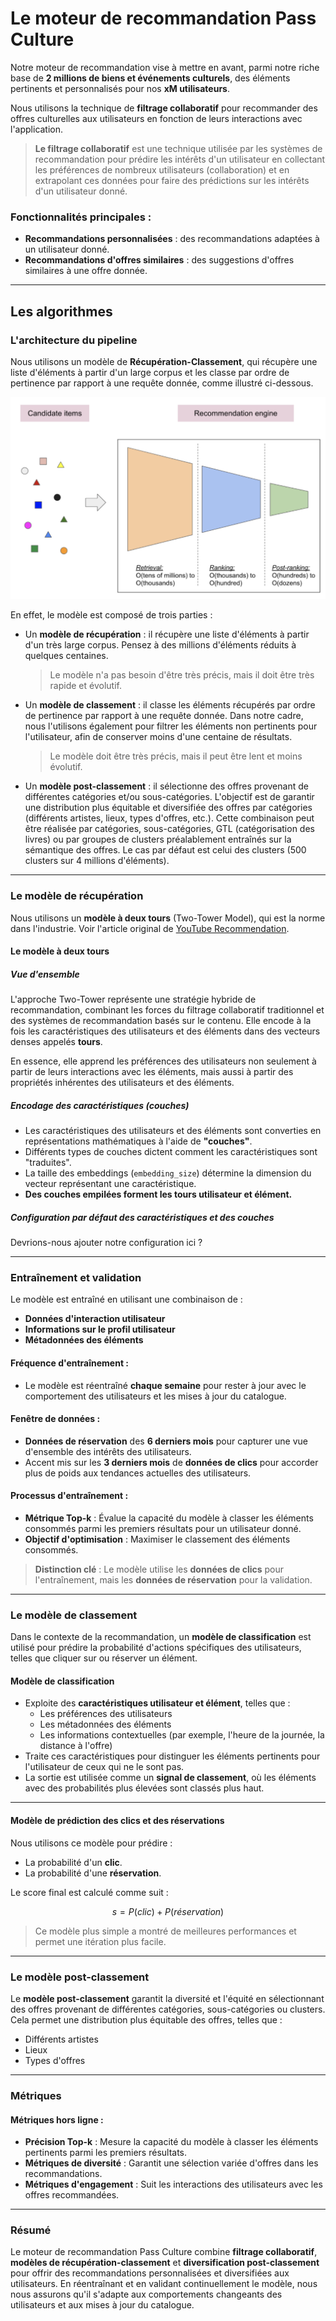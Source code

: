 # Le moteur de recommandation Pass Culture

Notre moteur de recommandation vise à mettre en avant, parmi notre riche base de **2 millions de biens et événements culturels**, des éléments pertinents et personnalisés pour nos **xM utilisateurs**.

Nous utilisons la technique de **filtrage collaboratif** pour recommander des offres culturelles aux utilisateurs en fonction de leurs interactions avec l'application.

> **Le filtrage collaboratif** est une technique utilisée par les systèmes de recommandation pour prédire les intérêts d'un utilisateur en collectant les préférences de nombreux utilisateurs (collaboration) et en extrapolant ces données pour faire des prédictions sur les intérêts d'un utilisateur donné.

### Fonctionnalités principales :
- **Recommandations personnalisées** : des recommandations adaptées à un utilisateur donné.
- **Recommandations d'offres similaires** : des suggestions d'offres similaires à une offre donnée.

---

## Les algorithmes

### L'architecture du pipeline

Nous utilisons un modèle de **Récupération-Classement**, qui récupère une liste d'éléments à partir d'un large corpus et les classe par ordre de pertinence par rapport à une requête donnée, comme illustré ci-dessous.

![Modèle de récupération-classement](assets/retrieval-ranking-architecture.png)

En effet, le modèle est composé de trois parties :

* Un **modèle de récupération** : il récupère une liste d'éléments à partir d'un très large corpus. Pensez à des millions d'éléments réduits à quelques centaines.
    > Le modèle n'a pas besoin d'être très précis, mais il doit être très rapide et évolutif.
* Un **modèle de classement** : il classe les éléments récupérés par ordre de pertinence par rapport à une requête donnée. Dans notre cadre, nous l'utilisons également pour filtrer les éléments non pertinents pour l'utilisateur, afin de conserver moins d'une centaine de résultats.
    > Le modèle doit être très précis, mais il peut être lent et moins évolutif.
* Un **modèle post-classement** : il sélectionne des offres provenant de différentes catégories et/ou sous-catégories. L'objectif est de garantir une distribution plus équitable et diversifiée des offres par catégories (différents artistes, lieux, types d'offres, etc.). Cette combinaison peut être réalisée par catégories, sous-catégories, GTL (catégorisation des livres) ou par groupes de clusters préalablement entraînés sur la sémantique des offres. Le cas par défaut est celui des clusters (500 clusters sur 4 millions d'éléments).

---

### Le modèle de récupération

Nous utilisons un **modèle à deux tours** (Two-Tower Model), qui est la norme dans l'industrie. Voir l'article original de [YouTube Recommendation](https://static.googleusercontent.com/media/research.google.com/fr//pubs/archive/45530.pdf).

#### Le modèle à deux tours

##### Vue d'ensemble

L'approche Two-Tower représente une stratégie hybride de recommandation, combinant les forces du filtrage collaboratif traditionnel et des systèmes de recommandation basés sur le contenu. Elle encode à la fois les caractéristiques des utilisateurs et des éléments dans des vecteurs denses appelés **tours**.

En essence, elle apprend les préférences des utilisateurs non seulement à partir de leurs interactions avec les éléments, mais aussi à partir des propriétés inhérentes des utilisateurs et des éléments.

##### Encodage des caractéristiques (couches)

* Les caractéristiques des utilisateurs et des éléments sont converties en représentations mathématiques à l'aide de **"couches"**.
* Différents types de couches dictent comment les caractéristiques sont "traduites".
* La taille des embeddings (`embedding_size`) détermine la dimension du vecteur représentant une caractéristique.
* **Des couches empilées forment les tours utilisateur et élément.**

##### Configuration par défaut des caractéristiques et des couches

Devrions-nous ajouter notre configuration ici ?

---

### Entraînement et validation

Le modèle est entraîné en utilisant une combinaison de :
- **Données d'interaction utilisateur**
- **Informations sur le profil utilisateur**
- **Métadonnées des éléments**

#### Fréquence d'entraînement :
- Le modèle est réentraîné **chaque semaine** pour rester à jour avec le comportement des utilisateurs et les mises à jour du catalogue.

#### Fenêtre de données :
- **Données de réservation** des **6 derniers mois** pour capturer une vue d'ensemble des intérêts des utilisateurs.
- Accent mis sur les **3 derniers mois** de **données de clics** pour accorder plus de poids aux tendances actuelles des utilisateurs.

#### Processus d'entraînement :
- **Métrique Top-k** : Évalue la capacité du modèle à classer les éléments consommés parmi les premiers résultats pour un utilisateur donné.
- **Objectif d'optimisation** : Maximiser le classement des éléments consommés.

> **Distinction clé** :
> Le modèle utilise les **données de clics** pour l'entraînement, mais les **données de réservation** pour la validation.

---

### Le modèle de classement

Dans le contexte de la recommandation, un **modèle de classification** est utilisé pour prédire la probabilité d'actions spécifiques des utilisateurs, telles que cliquer sur ou réserver un élément.

#### Modèle de classification

- Exploite des **caractéristiques utilisateur et élément**, telles que :
  - Les préférences des utilisateurs
  - Les métadonnées des éléments
  - Les informations contextuelles (par exemple, l'heure de la journée, la distance à l'offre)
- Traite ces caractéristiques pour distinguer les éléments pertinents pour l'utilisateur de ceux qui ne le sont pas.
- La sortie est utilisée comme un **signal de classement**, où les éléments avec des probabilités plus élevées sont classés plus haut.

---

#### Modèle de prédiction des clics et des réservations

Nous utilisons ce modèle pour prédire :
- La probabilité d'un **clic**.
- La probabilité d'une **réservation**.

Le score final est calculé comme suit :

$$ s = P(clic) + P(réservation) $$

> Ce modèle plus simple a montré de meilleures performances et permet une itération plus facile.

---

### Le modèle post-classement

Le **modèle post-classement** garantit la diversité et l'équité en sélectionnant des offres provenant de différentes catégories, sous-catégories ou clusters. Cela permet une distribution plus équitable des offres, telles que :
- Différents artistes
- Lieux
- Types d'offres

---

### Métriques

#### Métriques hors ligne :
- **Précision Top-k** : Mesure la capacité du modèle à classer les éléments pertinents parmi les premiers résultats.
- **Métriques de diversité** : Garantit une sélection variée d'offres dans les recommandations.
- **Métriques d'engagement** : Suit les interactions des utilisateurs avec les offres recommandées.

---

### Résumé

Le moteur de recommandation Pass Culture combine **filtrage collaboratif**, **modèles de récupération-classement** et **diversification post-classement** pour offrir des recommandations personnalisées et diversifiées aux utilisateurs. En réentraînant et en validant continuellement le modèle, nous nous assurons qu'il s'adapte aux comportements changeants des utilisateurs et aux mises à jour du catalogue.
